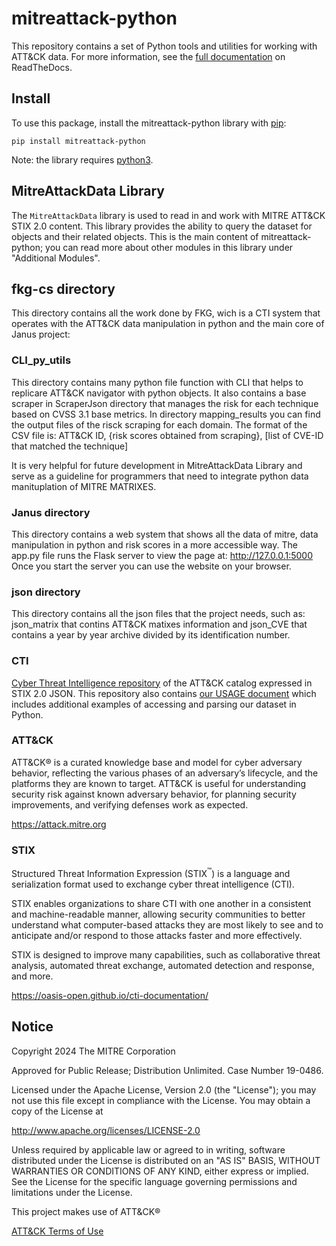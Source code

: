 # mitreattack-python

This repository contains a set of Python tools and utilities for working with ATT&CK data.
For more information,
see the [full documentation](https://mitreattack-python.readthedocs.io/) on ReadTheDocs.

## Install

To use this package, install the mitreattack-python library with [pip](https://pip.pypa.io/en/stable/):

```shell
pip install mitreattack-python
```

Note: the library requires [python3](https://www.python.org/).

## MitreAttackData Library

The ``MitreAttackData`` library is used to read in and work with MITRE ATT&CK STIX 2.0 content. This library provides 
the ability to query the dataset for objects and their related objects. This is the main content of mitreattack-python;
you can read more about other modules in this library under "Additional Modules".

## fkg-cs directory 

This directory contains all the work done by FKG, wich is a CTI system that operates with the ATT&CK data manipulation in python and the main core of Janus project:

### CLI_py_utils
This directory contains many python file function with CLI that helps to replicare ATT&CK navigator with python objects.
It also contains a base scraper in ScraperJson directory that manages the risk for each technique based on CVSS 3.1 base metrics.
In directory mapping_results you can find the output files of the risck scraping for each domain.
The format of the CSV file is: ATT&CK ID, {risk scores obtained from scraping}, [list of CVE-ID that matched the technique]

It is very helpful for future development in MitreAttackData Library and serve as a guideline for programmers that need to integrate python data manituplation of MITRE MATRIXES.

### Janus directory 
This directory contains a web system that shows all the data of mitre, data manipulation in python and risk scores in a more accessible way.
The app.py file runs the Flask server to view the page at: http://127.0.0.1:5000
Once you start the server you can use the website on your browser.

### json directory
This directory contains all the json files that the project needs, such as: json_matrix that contins ATT&CK matixes information and json_CVE that contains a year by year archive divided by its identification number.

### CTI

[Cyber Threat Intelligence repository](https://github.com/mitre/cti) of the ATT&CK catalog expressed in STIX 2.0 JSON.
This repository also contains [our USAGE document](https://github.com/mitre/cti/blob/master/USAGE.md) which includes
additional examples of accessing and parsing our dataset in Python.

### ATT&CK

ATT&CK® is a curated knowledge base and model for cyber adversary behavior, reflecting the various phases of
an adversary’s lifecycle, and the platforms they are known to target.
ATT&CK is useful for understanding security risk against known adversary behavior,
for planning security improvements, and verifying defenses work as expected.

<https://attack.mitre.org>

### STIX

Structured Threat Information Expression (STIX<sup>™</sup>) is a language and serialization format used to exchange cyber threat intelligence (CTI).

STIX enables organizations to share CTI with one another in a consistent and machine-readable manner,
allowing security communities to better understand what computer-based attacks they are most likely to
see and to anticipate and/or respond to those attacks faster and more effectively.

STIX is designed to improve many capabilities, such as collaborative threat analysis, automated threat exchange, automated detection and response, and more.

<https://oasis-open.github.io/cti-documentation/>




## Notice

Copyright 2024 The MITRE Corporation

Approved for Public Release; Distribution Unlimited. Case Number 19-0486.

Licensed under the Apache License, Version 2.0 (the "License");
you may not use this file except in compliance with the License.
You may obtain a copy of the License at

   <http://www.apache.org/licenses/LICENSE-2.0>

Unless required by applicable law or agreed to in writing, software
distributed under the License is distributed on an "AS IS" BASIS,
WITHOUT WARRANTIES OR CONDITIONS OF ANY KIND, either express or implied.
See the License for the specific language governing permissions and
limitations under the License.

This project makes use of ATT&CK®

[ATT&CK Terms of Use](https://attack.mitre.org/resources/terms-of-use/)
